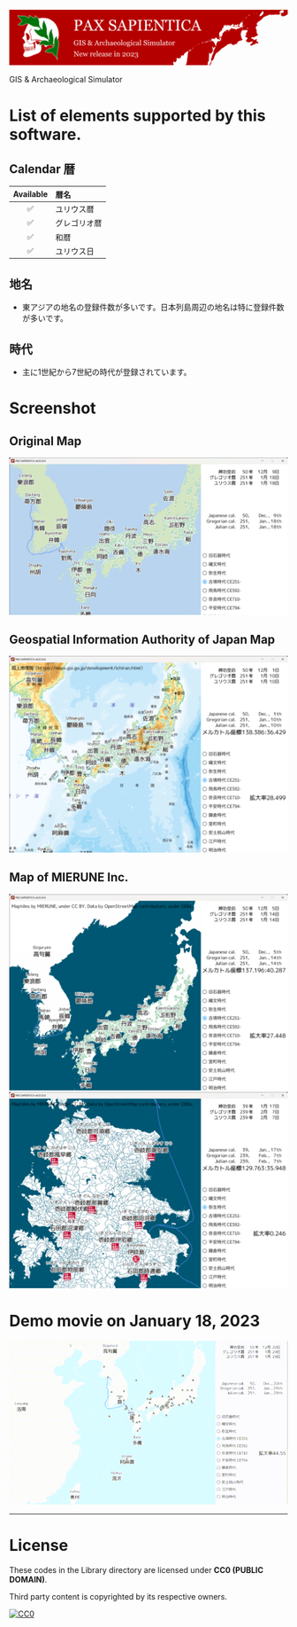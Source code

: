 ![PAX SAPIENTICA Logo](./Image/Logo/TitleBanner.svg)

GIS & Archaeological Simulator

# List of elements supported by this software.

## Calendar 暦

|Available|暦名|
|:---:|:---|
|✅|ユリウス暦|
|✅|グレゴリオ暦|
|✅|和暦|
|✅|ユリウス日|

## 地名
- 東アジアの地名の登録件数が多いです。日本列島周辺の地名は特に登録件数が多いです。

## 時代
- 主に1世紀から7世紀の時代が登録されています。

# Screenshot
## Original Map
![Screenshot](./Image/Screenshot/PAX%20SAPIENTICA%20v6.0.0.0.5%202023_01_19%201_43_40.png)
## Geospatial Information Authority of Japan Map
![Screenshot](./Image/Screenshot/PAX%20SAPIENTICA%20v6.0.0.0.6%202023_01_20%203_47_56.png)
## Map of MIERUNE Inc.
![Screenshot](./Image/Screenshot/PAX%20SAPIENTICA%20v6.0.0.0.6%202023_01_20%203_50_32.png)
![Screenshot](./Image/Screenshot/PAX%20SAPIENTICA%20v6.0.0.0.6%202023_01_20%204_19_34.png)

# Demo movie on January 18, 2023
![Demo movie](https://raw.githubusercontent.com/Asukana/pax-picture/main/PAX-SAPIENTICA-v6.0.0.0.0-2023-01-18-02-28-43.gif)


---

# License

These codes in the Library directory are licensed under **CC0 (PUBLIC DOMAIN)**.

Third party content is copyrighted by its respective owners.

[![CC0](https://mirrors.creativecommons.org/presskit/buttons/88x31/svg/cc-zero.svg "CC0")](http://creativecommons.org/publicdomain/zero/1.0/deed.en)
